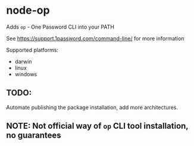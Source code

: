 # node-op

Adds `op` - One Password CLI into your PATH

See https://support.1password.com/command-line/ for more information

Supported platforms:

- darwin
- linux
- windows

## TODO:

Automate publishing the package installation, add more architectures.

## NOTE: Not official way of `op` CLI tool installation, no guarantees
